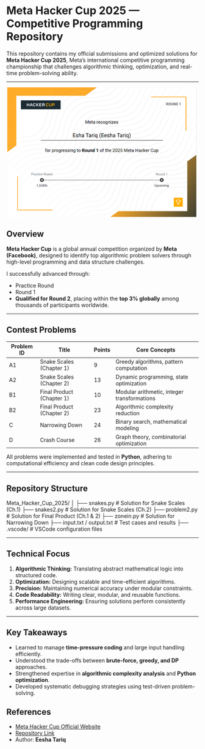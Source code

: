 # Meta Hacker Cup 2025 — Competitive Programming Repository

This repository contains my official submissions and optimized solutions for **Meta Hacker Cup 2025**, Meta’s international competitive programming championship that challenges algorithmic thinking, optimization, and real-time problem-solving ability.

---
![Meta Hacker Cup Certificate](meta-hacker-cup.png)
## Overview

**Meta Hacker Cup** is a global annual competition organized by **Meta (Facebook)**, designed to identify top algorithmic problem solvers through high-level programming and data structure challenges.

I successfully advanced through:
- Practice Round  
- Round 1  
- **Qualified for Round 2**, placing within the **top 3% globally** among thousands of participants worldwide.

---



## Contest Problems

| Problem ID | Title | Points | Core Concepts |
|-------------|--------|---------|----------------|
| A1 | Snake Scales (Chapter 1) | 9 | Greedy algorithms, pattern computation |
| A2 | Snake Scales (Chapter 2) | 13 | Dynamic programming, state optimization |
| B1 | Final Product (Chapter 1) | 10 | Modular arithmetic, integer transformations |
| B2 | Final Product (Chapter 2) | 23 | Algorithmic complexity reduction |
| C | Narrowing Down | 24 | Binary search, mathematical modeling |
| D | Crash Course | 26 | Graph theory, combinatorial optimization |

All problems were implemented and tested in **Python**, adhering to computational efficiency and clean code design principles.

---

## Repository Structure

Meta_Hacker_Cup_2025/
│
├── snakes.py # Solution for Snake Scales (Ch.1)
├── snakes2.py # Solution for Snake Scales (Ch.2)
├── problem2.py # Solution for Final Product (Ch.1 & 2)
├── zonein.py # Solution for Narrowing Down
├── input.txt / output.txt # Test cases and results
├── .vscode/ # VSCode configuration files


---

## Technical Focus

1. **Algorithmic Thinking:** Translating abstract mathematical logic into structured code.  
2. **Optimization:** Designing scalable and time-efficient algorithms.  
3. **Precision:** Maintaining numerical accuracy under modular constraints.  
4. **Code Readability:** Writing clear, modular, and reusable functions.  
5. **Performance Engineering:** Ensuring solutions perform consistently across large datasets.

---

## Key Takeaways

- Learned to manage **time-pressure coding** and large input handling efficiently.  
- Understood the trade-offs between **brute-force, greedy, and DP** approaches.  
- Strengthened expertise in **algorithmic complexity analysis** and **Python optimization**.  
- Developed systematic debugging strategies using test-driven problem-solving.  



## References

- [Meta Hacker Cup Official Website](https://www.metacup.com)  
- [Repository Link](https://github.com/codewithEshaYoutube/Meta_Hacker_Cup_2025)  
- Author: **Eesha Tariq**
